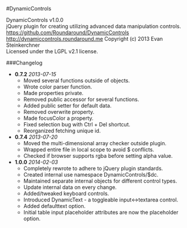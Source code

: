 #DynamicControls

DynamicControls v1.0.0  
jQuery plugin for creating utilizing advanced data manipulation controls.  
https://github.com/Roundaround/DynamicControls  
http://dynamiccontrols.roundaround.me
Copyright (c) 2013 Evan Steinkerchner  
Licensed under the LGPL v2.1 license.  

###Changelog
* **0.7.2** *2013-07-15*
    - Moved several functions outside of objects.
    - Wrote color parser function.
    - Made properties private.
    - Removed public accessor for several functions.
    - Added public setter for default data.
    - Removed overwrite property.
    - Made focusColor a property.
    - Fixed selection bug with Ctrl + Del shortcut.
    - Reorganized fetching unique id.
* **0.7.4** *2013-07-20*
    - Moved the multi-dimensional array checker outside plugin.
    - Wrapped entire file in local scope to avoid $ conflicts.
    - Checked if browser supports rgba before setting alpha value.
* **1.0.0** *2014-02-03*
    - Completely rewrote to adhere to jQuery plugin standards.
    - Created internal use namespace DynamicControls/$dc.
    - Maintained separate internal objects for different control types.
    - Update internal data on every change.
    - Added/tweaked keyboard controls.
    - Introduced DynamicText - a toggleable input<->textarea control.
    - Added defaulttext option.
    - Initial table input placeholder attributes are now the placeholder option.
